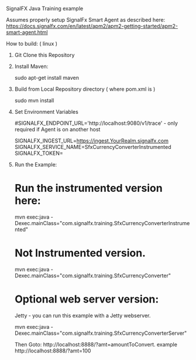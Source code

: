 SignalFX Java Training example

Assumes properly setup SignalFx Smart Agent as described here: https://docs.signalfx.com/en/latest/apm2/apm2-getting-started/apm2-smart-agent.html

How to build: ( linux )

1. Git Clone this Repository

2. Install Maven:

    sudo apt-get install maven 
    
3. Build from Local Repository directory ( where pom.xml is )

    sudo mvn install
    
4. Set Environment Variables

    #SIGNALFX_ENDPOINT_URL='http://localhost:9080/v1/trace' - only required if Agent is on another host
    
    SIGNALFX_INGEST_URL=https://ingest.YourRealm.signalfx.com
    SIGNALFX_SERVICE_NAME=SfxCurrencyConverterInstrumented
    SIGNALFX_TOKEN=<YourTokenHere>

5. Run the Example:

    # Run the instrumented version here:

    mvn exec:java -Dexec.mainClass="com.signalfx.training.SfxCurrencyConverterInstrumented"

    # Not Instrumented version.

    mvn exec:java -Dexec.mainClass="com.signalfx.training.SfxCurrencyConverter"
    
    # Optional web server version:
    
    Jetty - you can run this example with a Jetty webserver.
    
    mvn exec:java -Dexec.mainClass="com.signalfx.training.SfxCurrencyConverterServer"
    
    Then Goto: http://localhost:8888/?amt=amountToConvert. example http://localhost:8888/?amt=100
    
    
